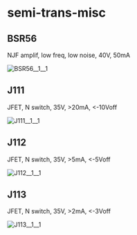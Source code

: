 # semi-trans-misc

## BSR56
NJF amplif, low freq, low noise, 40V, 50mA

![BSR56__1__1](/preview/images/semi-trans-misc__BSR56__1__1.png?raw=true) 

## J111
JFET, N switch, 35V, >20mA, <-10Voff

![J111__1__1](/preview/images/semi-trans-misc__J111__1__1.png?raw=true) 

## J112
JFET, N switch, 35V, >5mA, <-5Voff

![J112__1__1](/preview/images/semi-trans-misc__J111__1__1.png?raw=true) 

## J113
JFET, N switch, 35V, >2mA, <-3Voff

![J113__1__1](/preview/images/semi-trans-misc__J111__1__1.png?raw=true) 

